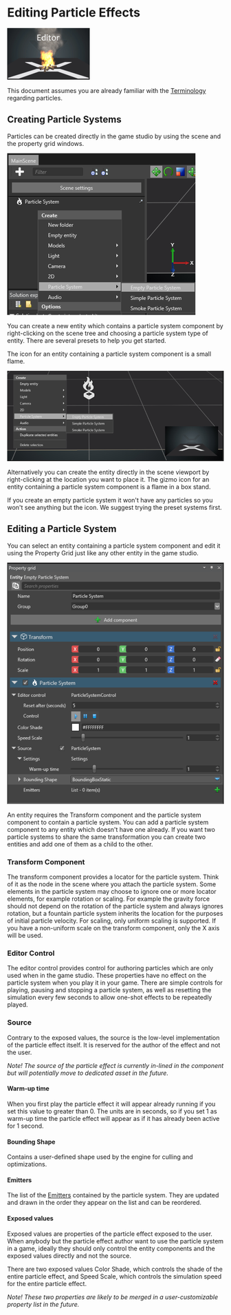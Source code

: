 # Editing Particle Effects

![images/particles-reference-editor-0.png](images/particles-reference-editor-0.png) 

This document assumes you are already familiar with the [Terminology](../particles-reference-terminology/index.md) regarding particles.

## Creating Particle Systems

Particles can be created directly in the game studio by using the scene and the property grid windows.

![images/particles-reference-editor-1.png](images/particles-reference-editor-1.png) 

You can create a new entity which contains a particle system component by right-clicking on the scene tree and choosing a particle system type of entity. There are several presets to help you get started.

The icon for an entity containing a particle system component is a small flame.

![images/particles-reference-editor-2.png](images/particles-reference-editor-2.png) 

Alternatively you can create the entity directly in the scene viewport by right-clicking at the location you want to place it. The gizmo icon for an entity containing a particle system component is a flame in a box stand.

If you create an empty particle system it won't have any particles so you won't see anything but the icon. We suggest trying the preset systems first.

## Editing a Particle System

You can select an entity containing a particle system component and edit it using the Property Grid just like any other entity in the game studio.

![images/particles-reference-editor-3.png](images/particles-reference-editor-3.png) 

An entity requires the Transform component and the particle system component to contain a particle system. You can add a particle system component to any entity which doesn't have one already. If you want two particle systems to share the same transformation you can create two entities and add one of them as a child to the other.

### Transform Component

The transform component provides a locator for the particle system. Think of it as the node in the scene where you attach the particle system. Some elements in the particle system may choose to ignore one or more locator elements, for example rotation or scaling. For example the gravity force should not depend on the rotation of the particle system and always ignores rotation, but a fountain particle system inherits the location for the purposes of initial particle velocity. For scaling, only uniform scaling is supported. If you have a non-uniform scale on the transform component, only the X axis will be used.

### Editor Control

The editor control provides control for authoring particles which are only used when in the game studio. These properties have no effect on the particle system when you play it in your game. There are simple controls for playing, pausing and stopping a particle system, as well as resetting the simulation every few seconds to allow one-shot effects to be repeatedly played.

### Source

Contrary to the exposed values, the source is the low-level implementation of the particle effect itself. It is reserved for the author of the effect and not the user.

*Note! The source of the particle effect is currently in-lined in the component but will potentially move to dedicated asset in the future.*

#### Warm-up time

When you first play the particle effect it will appear already running if you set this value to greater than 0. The units are in seconds, so if you set 1 as warm-up time the particle effect will appear as if it has already been active for 1 second.

#### Bounding Shape

Contains a user-defined shape used by the engine for culling and optimizations.

#### Emitters

The list of the [Emitters](../particles-reference-emitters/index.md) contained by the particle system. They are updated and drawn in the order they appear on the list and can be reordered.

#### Exposed values

Exposed values are properties of the particle effect exposed to the user. When anybody but the particle effect author want to use the particle system in a game, ideally they should only control the entity components and the exposed values directly and not the source.

There are two exposed values Color Shade, which controls the shade of the entire particle effect, and Speed Scale, which controls the simulation speed for the entire particle effect.

*Note! These two properties are likely to be merged in a user-customizable property list in the future.*

